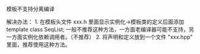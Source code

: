 模板不支持分离编译

解决办法：
	1. 
在模板头文件 xxx.h 里面显示实例化->模板类的定义后面添加 template class SeqList<int >; 一般不推荐这种方法，一方面老编译器可能不支持，另一方面实例化依赖调用者。（不推荐）
	2. 
将声明和定义放到一个文件 "xxx.hpp" 里面，推荐使用这种方法。
